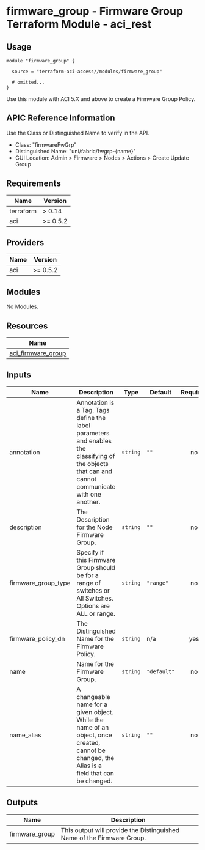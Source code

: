 # firmware_group - Firmware Group Terraform Module - aci_rest

## Usage

```hcl
module "firmware_group" {

  source = "terraform-aci-access//modules/firmware_group"

  # omitted...
}
```

Use this module with ACI 5.X and above to create a Firmware Group Policy.

## APIC Reference Information

Use the Class or Distinguished Name to verify in the API.

* Class: "firmwareFwGrp"
* Distinguished Name: "uni/fabric/fwgrp-{name}"
* GUI Location: Admin > Firmware > Nodes > Actions > Create Update Group

<!-- BEGINNING OF PRE-COMMIT-TERRAFORM DOCS HOOK -->
## Requirements

| Name | Version |
|------|---------|
| terraform | > 0.14 |
| aci | >= 0.5.2 |

## Providers

| Name | Version |
|------|---------|
| aci | >= 0.5.2 |

## Modules

No Modules.

## Resources

| Name |
|------|
| [aci_firmware_group](https://registry.terraform.io/providers/ciscodevnet/aci/0.5.2/docs/resources/firmware_group) |

## Inputs

| Name | Description | Type | Default | Required |
|------|-------------|------|---------|:--------:|
| annotation | Annotation is a Tag.  Tags define the label parameters and enables the classifying of the objects that can and cannot communicate with one another. | `string` | `""` | no |
| description | The Description for the Node Firmware Group. | `string` | `""` | no |
| firmware\_group\_type | Specify if this Firmware Group should be for a range of switches or All Switches.  Options are ALL or range. | `string` | `"range"` | no |
| firmware\_policy\_dn | The Distinguished Name for the Firmware Policy. | `string` | n/a | yes |
| name | Name for the Firmware Group. | `string` | `"default"` | no |
| name\_alias | A changeable name for a given object. While the name of an object, once created, cannot be changed, the Alias is a field that can be changed. | `string` | `""` | no |

## Outputs

| Name | Description |
|------|-------------|
| firmware\_group | This output will provide the Distinguished Name of the Firmware Group. |
<!-- END OF PRE-COMMIT-TERRAFORM DOCS HOOK -->
